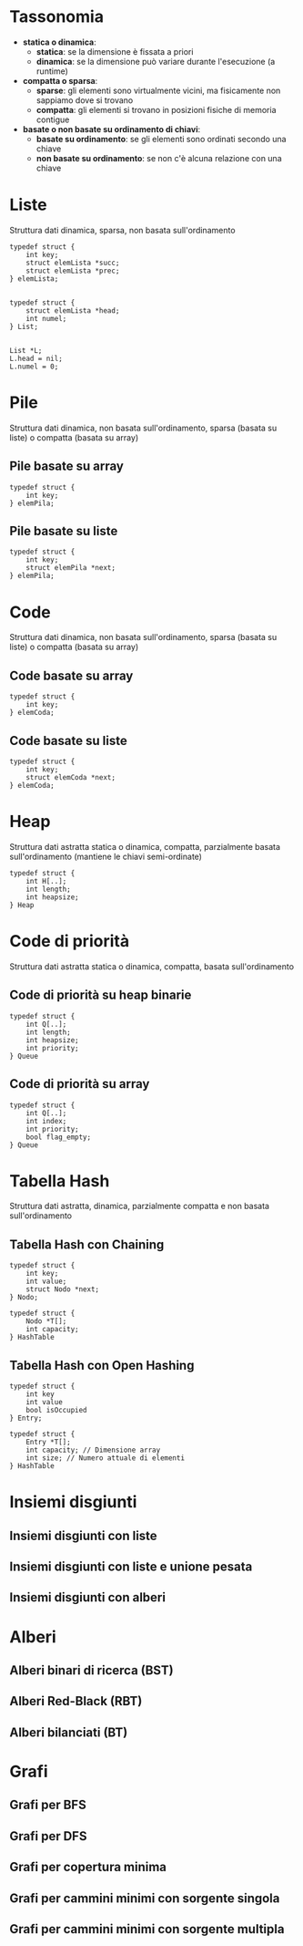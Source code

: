 # Tassonomia
- **statica o dinamica**:
    - **statica**: se la dimensione è fissata a priori
    - **dinamica**: se la dimensione può variare durante l'esecuzione (a runtime)
- **compatta o sparsa**:
    - **sparse**: gli elementi sono virtualmente vicini, ma fisicamente non sappiamo dove si trovano
  - **compatta**: gli elementi si trovano in posizioni fisiche di memoria contigue
- **basate o non basate su ordinamento di chiavi**:
    - **basate su ordinamento**: se gli elementi sono ordinati secondo una chiave
    - **non basate su ordinamento**: se non c'è alcuna relazione con una chiave

# Liste
Struttura dati dinamica, sparsa, non basata sull'ordinamento

```pseudocode
typedef struct {
    int key;
    struct elemLista *succ;
    struct elemLista *prec;
} elemLista;


typedef struct {
    struct elemLista *head;
    int numel;
} List;


List *L;
L.head = nil;
L.numel = 0;
```

# Pile
Struttura dati dinamica, non basata sull'ordinamento, sparsa (basata su liste) o compatta (basata su array)

## Pile basate su array
```pseudocode
typedef struct {
    int key;
} elemPila;
```

## Pile basate su liste
```pseudocode
typedef struct {
    int key;
    struct elemPila *next;
} elemPila;
```

# Code
Struttura dati dinamica, non basata sull'ordinamento, sparsa (basata su liste) o compatta (basata su array)

## Code basate su array
```pseudocode
typedef struct {
    int key;
} elemCoda;
```

## Code basate su liste
```pseudocode
typedef struct {
    int key;
    struct elemCoda *next;
} elemCoda;
```

# Heap
Struttura dati astratta statica o dinamica, compatta, parzialmente basata sull'ordinamento (mantiene le chiavi semi-ordinate)

```pseudocode
typedef struct {
    int H[..];
    int length;
    int heapsize;
} Heap
```

# Code di priorità
Struttura dati astratta statica o dinamica, compatta, basata sull'ordinamento

## Code di priorità su heap binarie
```pseudocode
typedef struct {
    int Q[..];
    int length;
    int heapsize;
    int priority;
} Queue
```

## Code di priorità su array
```pseudocode
typedef struct {
    int Q[..];
    int index;
    int priority;
    bool flag_empty;
} Queue
```

# Tabella Hash
Struttura dati astratta, dinamica, parzialmente compatta e non basata sull'ordinamento

## Tabella Hash con Chaining
```pseudocode
typedef struct {
    int key;
    int value;
    struct Nodo *next;
} Nodo;

typedef struct {
    Nodo *T[];
    int capacity;
} HashTable
```

## Tabella Hash con Open Hashing
```pseudocode
typedef struct {
    int key
    int value
    bool isOccupied
} Entry;

typedef struct {
    Entry *T[];
    int capacity; // Dimensione array
    int size; // Numero attuale di elementi
} HashTable
```

# Insiemi disgiunti

## Insiemi disgiunti con liste

## Insiemi disgiunti con liste e unione pesata

## Insiemi disgiunti con alberi

# Alberi

## Alberi binari di ricerca (BST)

## Alberi Red-Black (RBT)

## Alberi bilanciati (BT)

# Grafi

## Grafi per BFS

## Grafi per DFS

## Grafi per copertura minima

## Grafi per cammini minimi con sorgente singola

## Grafi per cammini minimi con sorgente multipla
